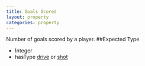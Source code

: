 ```yaml
---
title: Goals Scored
layout: property
categories: property
---
```

Number of goals scored by a player.
##Expected Type
* Integer
* hasType [drive](drive) or [shot](shot)
